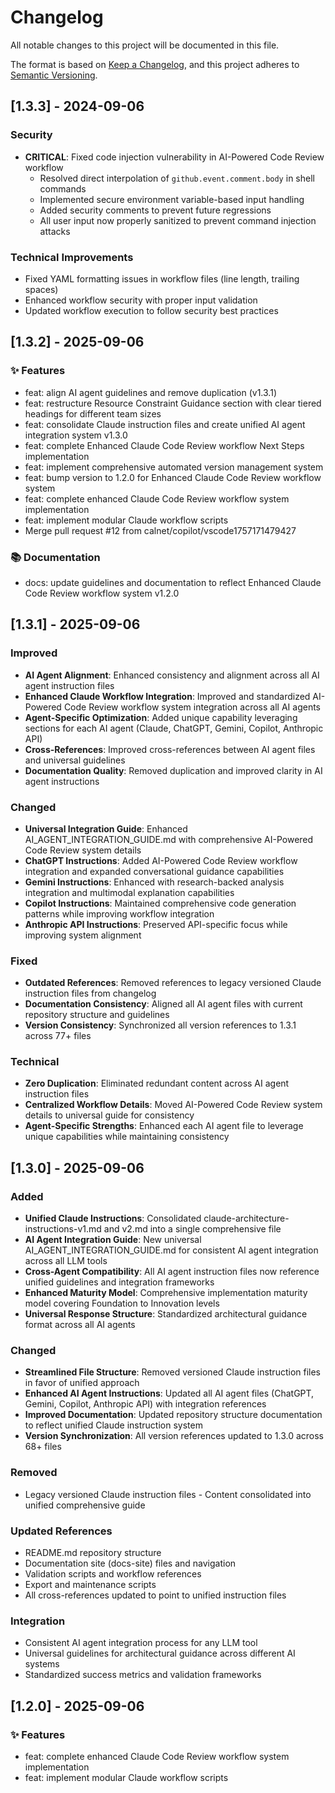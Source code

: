 # Changelog

All notable changes to this project will be documented in this file.

The format is based on [Keep a Changelog](https://keepachangelog.com/en/1.0.0/),
and this project adheres to [Semantic Versioning](https://semver.org/spec/v2.0.0.html).

## [1.3.3] - 2024-09-06

### Security

- **CRITICAL**: Fixed code injection vulnerability in AI-Powered Code Review workflow
  - Resolved direct interpolation of `github.event.comment.body` in shell commands
  - Implemented secure environment variable-based input handling
  - Added security comments to prevent future regressions
  - All user input now properly sanitized to prevent command injection attacks

### Technical Improvements

- Fixed YAML formatting issues in workflow files (line length, trailing spaces)
- Enhanced workflow security with proper input validation
- Updated workflow execution to follow security best practices

## [1.3.2] - 2025-09-06

### ✨ Features

- feat: align AI agent guidelines and remove duplication (v1.3.1)
- feat: restructure Resource Constraint Guidance section with clear tiered headings for different team sizes
- feat: consolidate Claude instruction files and create unified AI agent integration system v1.3.0
- feat: complete Enhanced Claude Code Review workflow Next Steps implementation
- feat: implement comprehensive automated version management system
- feat: bump version to 1.2.0 for Enhanced Claude Code Review workflow system
- feat: complete enhanced Claude Code Review workflow system implementation
- feat: implement modular Claude workflow scripts
- Merge pull request #12 from calnet/copilot/vscode1757171479427

### 📚 Documentation

- docs: update guidelines and documentation to reflect Enhanced Claude Code Review workflow system v1.2.0

## [1.3.1] - 2025-09-06

### Improved

- **AI Agent Alignment**: Enhanced consistency and alignment across all AI agent instruction files
- **Enhanced Claude Workflow Integration**: Improved and standardized AI-Powered Code Review workflow system integration across all AI agents
- **Agent-Specific Optimization**: Added unique capability leveraging sections for each AI agent (Claude, ChatGPT, Gemini, Copilot, Anthropic API)
- **Cross-References**: Improved cross-references between AI agent files and universal guidelines
- **Documentation Quality**: Removed duplication and improved clarity in AI agent instructions

### Changed

- **Universal Integration Guide**: Enhanced AI_AGENT_INTEGRATION_GUIDE.md with comprehensive AI-Powered Code Review system details
- **ChatGPT Instructions**: Added AI-Powered Code Review workflow integration and expanded conversational guidance capabilities
- **Gemini Instructions**: Enhanced with research-backed analysis integration and multimodal explanation capabilities
- **Copilot Instructions**: Maintained comprehensive code generation patterns while improving workflow integration
- **Anthropic API Instructions**: Preserved API-specific focus while improving system alignment

### Fixed

- **Outdated References**: Removed references to legacy versioned Claude instruction files from changelog
- **Documentation Consistency**: Aligned all AI agent files with current repository structure and guidelines
- **Version Consistency**: Synchronized all version references to 1.3.1 across 77+ files

### Technical

- **Zero Duplication**: Eliminated redundant content across AI agent instruction files
- **Centralized Workflow Details**: Moved AI-Powered Code Review system details to universal guide for consistency
- **Agent-Specific Strengths**: Enhanced each AI agent file to leverage unique capabilities while maintaining consistency

## [1.3.0] - 2025-09-06

### Added

- **Unified Claude Instructions**: Consolidated claude-architecture-instructions-v1.md and v2.md into a single comprehensive file
- **AI Agent Integration Guide**: New universal AI_AGENT_INTEGRATION_GUIDE.md for consistent AI agent integration across all LLM tools
- **Cross-Agent Compatibility**: All AI agent instruction files now reference unified guidelines and integration frameworks
- **Enhanced Maturity Model**: Comprehensive implementation maturity model covering Foundation to Innovation levels
- **Universal Response Structure**: Standardized architectural guidance format across all AI agents

### Changed

- **Streamlined File Structure**: Removed versioned Claude instruction files in favor of unified approach
- **Enhanced AI Agent Instructions**: Updated all AI agent files (ChatGPT, Gemini, Copilot, Anthropic API) with integration references
- **Improved Documentation**: Updated repository structure documentation to reflect unified Claude instruction system
- **Version Synchronization**: All version references updated to 1.3.0 across 68+ files

### Removed

- Legacy versioned Claude instruction files - Content consolidated into unified comprehensive guide

### Updated References

- README.md repository structure
- Documentation site (docs-site) files and navigation
- Validation scripts and workflow references
- Export and maintenance scripts
- All cross-references updated to point to unified instruction files

### Integration

- Consistent AI agent integration process for any LLM tool
- Universal guidelines for architectural guidance across different AI systems
- Standardized success metrics and validation frameworks

## [1.2.0] - 2025-09-06

### ✨ Features

- feat: complete enhanced Claude Code Review workflow system implementation
- feat: implement modular Claude workflow scripts
